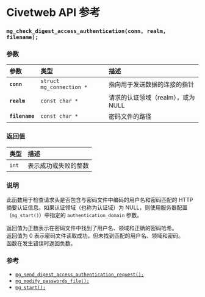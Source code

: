 # Civetweb API 参考

### `mg_check_digest_access_authentication(conn, realm, filename);`

### 参数

| 参数 | 类型 | 描述 |
| :--- | :--- | :--- |
| **`conn`** | `struct mg_connection *` | 指向用于发送数据的连接的指针 |
| **`realm`** | `const char *` | 请求的认证领域（realm），或为 NULL |
| **`filename`** | `const char *` | 密码文件的路径 |

### 返回值

| 类型 | 描述 |
| :--- | :--- |
| `int` | 表示成功或失败的整数 |

### 说明

此函数用于检查请求头是否包含与密码文件中编码的用户名和密码匹配的 HTTP 摘要认证信息。如果认证领域（也称为认证域）为 NULL，则使用服务器配置（`mg_start()`）中指定的 `authentication_domain` 参数。

返回值为正数表示在密码文件中找到了用户名、领域和正确的密码哈希。  
返回值为 0 表示密码文件读取成功，但未找到匹配的用户名、领域和密码。  
函数在发生错误时返回负数。

### 参考

* [`mg_send_digest_access_authentication_request();`](mg_send_digest_access_authentication_request.md)
* [`mg_modify_passwords_file();`](mg_modify_passwords_file.md)
* [`mg_start();`](mg_start.md)